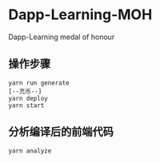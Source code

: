 # Dapp-Learning-MOH
Dapp-Learning medal of honour

## 操作步骤  
```
yarn run generate
[--充币--]
yarn deploy
yarn start
```

## 分析编译后的前端代码
```
yarn analyze
```